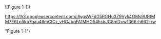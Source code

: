 ![Figure 1-1](

https://lh3.googleusercontent.com/iAygsWFdG5RGHu3Z9Vyk4OMs9URtMM7E6Lp5kb7qau46mCICz_yHGJbqFA1MHG54hsbJC8mD=w1366-h662-rw

"Figure 1-1")

